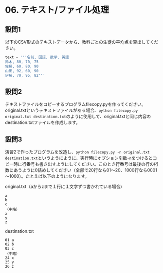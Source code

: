 # 06. テキスト/ファイル処理

## 設問1

以下のCSV形式のテキストデータから、教科ごとの生徒の平均点を算出してください。

```python
text = '''名前, 国語, 数学, 英語
鈴木, 80, 70, 75
佐藤, 60, 80, 90
山田, 92, 60, 90
伊藤, 70, 95, 82'''
```

## 設問2

テキストファイルをコピーするプログラムfilecopy.pyを作ってください。original.txtというテキストファイルがある場合、```python filecopy.py original.txt destination.txt```のように使用して、original.txtと同じ内容のdestination.txtファイルを作成します。

## 設問3

演習2で作ったプログラムを改造し、```python filecopy.py -n original.txt destination.txt```というようにように、実行時にオプション引数```-n```をつけるとコピー時に行番号も書き出すようにしてください。このとき行番号は最後の行の桁数にあうように0詰めしてください（全部で20行なら01～20、1000行なら0001～1000）。たとえば以下のようになります。

original.txt（aからzまで１行に１文字ずつ書かれている場合)

```text
a
b
c
（中略）
x
y
z
```

destination.txt

```text
01 a
02 b
03 c
（中略）
24 x
25 y
26 z
```
